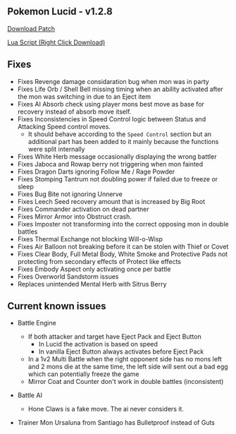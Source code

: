 ## Pokemon Lucid - v1.2.8

<a href="./v1.2.8/pokemon_lucid_v1.2.8.bps" target="_blank">Download Patch</a>

<a href="./v1.2.8/pokemon_lucid_v1.2.8.lua" target="_blank">Lua Script (Right Click Download)</a>

## Fixes
* Fixes Revenge damage considaration bug when mon was in party
* Fixes Life Orb / Shell Bell missing timing when an ability activated after the mon was switching in due to an Eject item
* Fixes AI Absorb check using player mons best move as base for recovery instead of absorb move itself.
* Fixes Inconsistencies in Speed Control logic between Status and Attacking Speed control moves.
  * It should behave according to the `Speed Control` section but an additional part has been added to it mainly because the functions were split internally
* Fixes White Herb message occasionally displaying the wrong battler
* Fixes Jaboca and Rowap berry not triggering when mon fainted
* Fixes Dragon Darts ignoring Follow Me / Rage Powder
* Fixes Stomping Tantrum not doubling power if failed due to freeze or sleep
* Fixes Bug Bite not ignoring Unnerve
* Fixes Leech Seed recovery amount that is increased by Big Root
* Fixes Commander activation on dead partner
* Fixes Mirror Armor into Obstruct crash.
* Fixes Imposter not transforming into the correct opposing mon in double battles
* Fixes Thermal Exchange not blocking Will-o-Wisp
* Fixes Air Balloon not breaking before it can be stolen with Thief or Covet
* Fixes Clear Body, Full Metal Body, White Smoke and Protective Pads not protecting from secondary effects of Protect like effects
* Fixes Embody Aspect only activating once per battle
* Fixes Overworld Sandstorm issues
* Replaces unintended Mental Herb with Sitrus Berry

## Current known issues
* Battle Engine
  * If both attacker and target have Eject Pack and Eject Button
    * In Lucid the activation is based on speed
    * In vanilla Eject Button always activates before Eject Pack
  * In a 1v2 Multi Battle when the right opponent side has no mons left and 2 mons die at the same time, the left side will sent out a bad egg which can potentially freeze the game
  * Mirror Coat and Counter don't work in double battles (inconsistent)

* Battle AI
  * Hone Claws is a fake move. The ai never considers it.

* Trainer Mon
  Ursaluna from Santiago has Bulletproof instead of Guts



